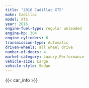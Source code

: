 ```yaml
---
title: "2016 Cadillac XTS"
make: Cadillac
model: XTS
year: 2016
engine-fuel-type: regular unleaded
engine-hp: 304
engine-cylinders: 6
transmission-type: Automatic
driven-wheels: all wheel drive
number-of-doors: 4
market-category: Luxury,Performance
vehicle-size: Large
vehicle-style: Sedan
---
```


{{< car_info >}}
